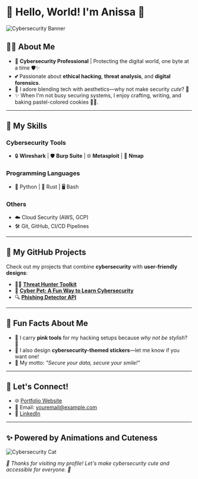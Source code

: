 # 🌸 Hello, World! I'm Anissa 🌸

![Cybersecurity Banner](https://c.tenor.com/W7HK4-Z_EHUAAAAC/cute-anime-hack.gif)

## 👩‍💻 About Me  
- 🎀 **Cybersecurity Professional** | Protecting the digital world, one byte at a time 🛡️✨  
- 💕 Passionate about **ethical hacking**, **threat analysis**, and **digital forensics**.  
- 🌈 I adore blending tech with aesthetics—why not make security *cute*? 🌸  
- ✨ When I'm not busy securing systems, I enjoy crafting, writing, and baking pastel-colored cookies 🍪💖.

---

## 💼 My Skills  
### Cybersecurity Tools  
- 🔒 **Wireshark** | 🛡️ **Burp Suite** | 🌐 **Metasploit** | 🧰 **Nmap**  
### Programming Languages  
- 🐍 Python | 🦀 Rust | 🖥️ Bash  
### Others  
- ☁️ Cloud Security (AWS, GCP)  
- 🛠️ Git, GitHub, CI/CD Pipelines  

---

## 🎯 My GitHub Projects  
Check out my projects that combine **cybersecurity** with **user-friendly designs**:  
- 🕵️‍♀️ [**Threat Hunter Toolkit**](https://github.com/yourusername/threat-hunter-toolkit)  
- 🐾 [**Cyber Pet: A Fun Way to Learn Cybersecurity**](https://github.com/yourusername/cyber-pet)  
- 🔍 [**Phishing Detector API**](https://github.com/yourusername/phishing-detector-api)

---

## 🌸 Fun Facts About Me  
- 🍓 I carry **pink tools** for my hacking setups because *why not be stylish*? 🎀  
- 🎨 I also design **cybersecurity-themed stickers**—let me know if you want one!  
- 🐾 My motto: *"Secure your data, secure your smile!"*

---

## 🌟 Let's Connect!  
- 🌐 [Portfolio Website](https://yourwebsite.com)  
- 💌 Email: [youremail@example.com](mailto:youremail@example.com)  
- 🌷 [LinkedIn](https://linkedin.com/in/yourusername)

---

## ✨ Powered by Animations and Cuteness  
![Cybersecurity Cat](https://c.tenor.com/4zjzoqEPdJkAAAAC/cute-hacker.gif)

_🌸 Thanks for visiting my profile! Let's make cybersecurity cute and accessible for everyone. 💖_
